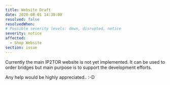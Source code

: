 ```yaml
---
title: Website Draft
date: 2020-08-01 14:30:00
resolved: false
resolvedWhen:
# Possible severity levels: down, disrupted, notice
severity: notice
affected:
  - Shop Website
section: issue
---
```


Currently the main IP2TOR website is not yet implemented. It can be used to
order bridges but main purpose is to support the development efforts.

Any help would be highly appreciated.. :-D

